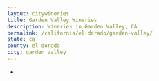 ```yaml
---
layout: citywineries
title: Garden Valley Wineries
description: Wineries in Garden Valley, CA
permalink: /california/el-dorado/garden-valley/
state: ca
county: el dorado
city: garden valley
---
```

-
